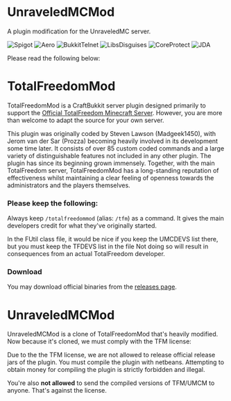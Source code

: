 # UnraveledMCMod #
A plugin modification for the UnraveledMC server.

![Spigot](https://unraveledmc.com/githubapi?spigotver)
![Aero](https://unraveledmc.com/githubapi?aerover)
![BukkitTelnet](https://unraveledmc.com/githubapi?bukkittelnetver)
![LibsDisguises](https://unraveledmc.com/githubapi?libsdisguisesver)
![CoreProtect](https://unraveledmc.com/githubapi?coreprotectver)
![JDA](https://unraveledmc.com/githubapi?jdaver)

Please read the following below:
# TotalFreedomMod #

TotalFreedomMod is a CraftBukkit server plugin designed primarily to support the [Official TotalFreedom Minecraft Server](http://totalfreedom.me/). However, you are more than welcome to adapt the source for your own server.

This plugin was originally coded by Steven Lawson (Madgeek1450), with Jerom van der Sar (Prozza) becoming heavily involved in its development some time later. It consists of over 85 custom coded commands and a large variety of distinguishable features not included in any other plugin. The plugin has since its beginning grown immensely. Together, with the main TotalFreedom server, TotalFreedomMod has a long-standing reputation of effectiveness whilst maintaining a clear feeling of openness towards the administrators and the players themselves.

### Please keep the following: ###

Always keep `/totalfreedommod` (alias: `/tfm`) as a command. It gives the main developers credit for what they've originally started.

In the FUtil class file, it would be nice if you keep the UMCDEVS list there, but you must keep the TFDEVS list in the file Not doing so will result in consequences from an actual TotalFreedom developer.

### Download ###
You may download official binaries from the [releases page](https://github.com/TotalFreedom/TotalFreedomMod/releases).

# UnraveledMCMod #
UnraveledMCMod is a clone of TotalFreedomMod that's heavily modified. Now because it's cloned, we must comply with the TFM license:

Due to the the TFM license, we are not allowed to release official release jars of the plugin. You must compile the plugin with netbeans. Attempting to obtain money for compiling the plugin is strictly forbidden and illegal.

You're also **not allowed** to send the compiled versions of TFM/UMCM to anyone. That's against the license.
